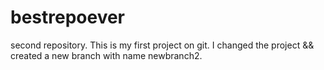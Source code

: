 # bestrepoever
second repository.
This is my first project on git.
I changed the project &&
created a new branch with name newbranch2.
